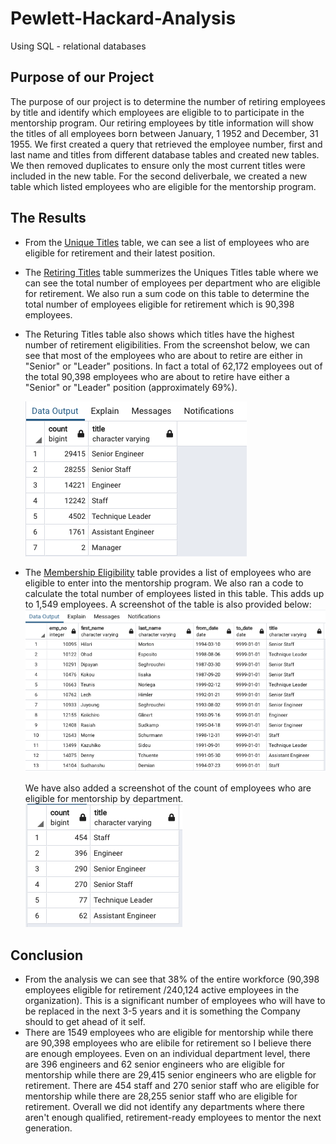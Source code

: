 # Pewlett-Hackard-Analysis

Using SQL - relational databases

## Purpose of our Project

The purpose of our project is to determine the number of retiring employees by title and identify which employees are eligible to to participate in the mentorship program. Our retiring employees by title information will show the titles of all employees born between January, 1 1952 and December, 31 1955. 
We first created a query that retrieved the employee number, first and last name and titles from different database tables and created new tables. We then removed duplicates to ensure only the most current titles were included in the new table. For the second deliverbale, we created a new table which listed employees who are eligible for the mentorship program. 

## The Results

 - From the [Unique Titles](https://github.com/shahkibria/Pewlett-Hackard-Analysis/blob/main/Data/unique_titles.csv) table, we can see a list of employees who are eligible for retirement and their latest position. 
 - The [Retiring Titles](https://github.com/shahkibria/Pewlett-Hackard-Analysis/blob/main/Data/retiring_titles.csv) table summerizes the Uniques Titles table where we can see the total number of employees per department who are eligible for retirement. We also run a sum code on this table to determine the total number of employees eligible for retirement which is 90,398 employees.
 - The Returing Titles table also shows which titles have the highest number of retirement eligibilities. From the screenshot below, we can see that most of the employees who are about to retire are either in "Senior" or "Leader" positions. In fact a total of 62,172 employees out of the total 90,398 employees who are about to retire have either a "Senior" or "Leader" position (approximately 69%). 

   ![](https://github.com/shahkibria/Pewlett-Hackard-Analysis/blob/main/Screenshots/Retirement%20by%20Department.png)

 - The [Membership Eligibility](https://github.com/shahkibria/Pewlett-Hackard-Analysis/blob/main/Data/membership_eligibility.csv) table provides a list of employees who are eligible to enter into the mentorship program. We also ran a code to calculate the total number of employees listed in this table. This adds up to 1,549 employees. A screenshot of the table is also provided below:
 ![](https://github.com/shahkibria/Pewlett-Hackard-Analysis/blob/main/Screenshots/Mentorship%20Eligibility.png)
    
   We have also added a screenshot of the count of employees who are eligible for mentorship by department. 
   ![](https://github.com/shahkibria/Pewlett-Hackard-Analysis/blob/main/Screenshots/Mentorship%20Eligibility%20-%20By%20Department.png)
 
 ## Conclusion
 - From the analysis we can see that 38% of the entire workforce (90,398 employees eligible for retirement /240,124 active employees in the organization). This is a significant number of employees who will have to be replaced in the next 3-5 years and it is something the Company should to get ahead of it self. 
 - There are 1549 employees who are eligible for mentorship while there are 90,398 employees who are elibile for retirement so I believe there are enough employees. Even on an individual department level, there are 396 engineers and 62 senior engineers who are eligible for mentorship while there are 29,415 senior engineers who are eligble for retirement. There are 454 staff and 270 senior staff who are eligible for mentorship while there are 28,255 senior staff who are eligible for retirement. Overall we did not identify any departments where there aren't enough qualified, retirement-ready employees to mentor the next generation. 
